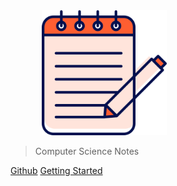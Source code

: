 <img src="./_media/note.png" alt="note image" style="width: 200px; margin-left: 50px;" />

<br />

> Computer Science Notes

[Github](https://github.com/bntnam/)
[Getting Started](#computer-science-notes)